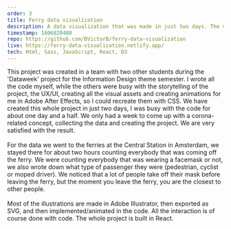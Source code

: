 ```yaml
---
order: 3
title: Ferry data visualization
description: A data visualization that was made in just two days. The visualization shows how many people actually wear a facemask on the ferry, or take it off too early. Based on type of travel (pedestrian, moped, bicycle).
timestamp: 1606820400
repo: https://github.com/BVictorB/ferry-data-visualization
live: https://ferry-data-visualization.netlify.app/
tech: Html, Sass, JavaScript, React, D3
---
```


This project was created in a team with two other students during the 'Dataweek' project for the Information Design theme semester. I wrote all the code myself, while the others were busy with the storytelling of the project, the UX/UI, creating all the visual assets and creating animations for me in Adobe After Effects, so I could recreate them with CSS. We have created this whole project in just two days, I was busy with the code for about one day and a half. We only had a week to come up with a corona-related concept, collecting the data and creating the project. We are very satisfied with the result.  
&nbsp;  
For the data we went to the ferries at the Central Station in Amsterdam, we stayed there for about two hours counting everybody that was coming off the ferry. We were counting everybody that was wearing a facemask or not, we also wrote down what type of passenger they were (pedestrian, cyclist or moped driver). We noticed that a lot of people take off their mask before leaving the ferry, but the moment you leave the ferry, you are the closest to other people.  
&nbsp;  
Most of the illustrations are made in Adobe Illustrator, then exported as SVG, and then implemented/animated in the code. All the interaction is of course done with code. The whole project is built in React.